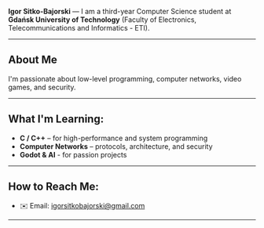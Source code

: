 **Igor Sitko-Bajorski** — I am a third-year Computer Science student at **Gdańsk University of Technology** (Faculty of Electronics, Telecommunications and Informatics - ETI).

---

## About Me
I'm passionate about low-level programming, computer networks, video games, and security.

---

## What I'm Learning:
- **C / C++** – for high-performance and system programming
- **Computer Networks** – protocols, architecture, and security
- **Godot & AI** - for passion projects

---

## How to Reach Me:
- ✉️ Email: [igorsitkobajorski@gmail.com](mailto:igorsitkobajorski@gmail.com)

---

<!---
guyv12/guyv12 is a ✨ special ✨ repository because its `README.md` (this file) appears on your GitHub profile.
You can click the Preview link to take a look at your changes.
--->

